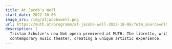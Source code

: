 ```yaml
---
title: At Jacob's Well
start_date: 2022-10-06
image_src: /img/atjacobswell.png
url: https://muth.at/programm/at-jacobs-well-2022-10-06/?utm_source=nl&utm_medium=link&utm_campaign=kw37
description: |
  Tristan Schulze's new Noh opera premiered at MUTH. The libretto, written by Diethard Leopold, skillfully blends traditional Noh elements with 
  contemporary music theater, creating a unique artistic experience.
---
```

